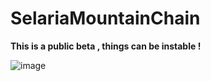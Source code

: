 # SelariaMountainChain

**This is a public beta , things can be instable !**

![image](https://user-images.githubusercontent.com/77587065/201537243-ebae18c9-9196-4e8d-9c1a-66cc88221721.png)
